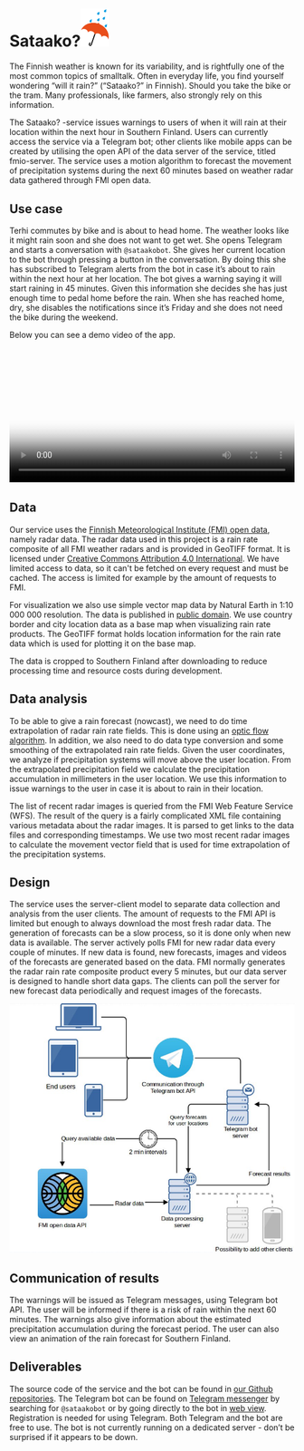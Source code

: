 # Sataako?<img src="https://raw.githubusercontent.com/sataako/sataako.github.io/master/images/umbrella-580061.svg?sanitize=true" width="50px" />
The Finnish weather is known for its variability, and is rightfully one of the most common topics of smalltalk. Often in everyday life, you find yourself wondering “will it rain?” (“Sataako?” in Finnish). Should you take the bike or the tram. Many professionals, like farmers, also strongly rely on this information.

The Sataako? -service issues warnings to users of when it will rain at their location within the next hour in Southern Finland. Users can currently access the service via a Telegram bot; other clients like mobile apps can be created by utilising the open API of the data server of the service, titled fmio-server. The service uses a motion algorithm to forecast the movement of precipitation systems during the next 60 minutes based on weather radar data gathered through FMI open data.

## Use case
Terhi commutes by bike and is about to head home. The weather looks like it might rain soon and she does not want to get wet. She opens Telegram and starts a conversation with `@sataakobot`. She gives her current location to the bot through pressing a button in the conversation. By doing this she has subscribed to Telegram alerts from the bot in case it’s about to rain within the next hour at her location. The bot gives a warning saying it will start raining in 45 minutes. Given this information she decides she has just enough time to pedal home before the rain. When she has reached home, dry, she disables the notifications since it’s Friday and she does not need the bike during the weekend.

Below you can see a demo video of the app.
<video style="width: 100%" poster="https://github.com/sataako/sataako.github.io/blob/master/images/photo6023965351362013859.jpg?raw=true" controls=""><source src="https://github.com/sataako/sataako.github.io/blob/master/images/telegram_bot_demo.mp4?raw=true" type="video/mp4"></video>

## Data
Our service uses the [Finnish Meteorological Institute (FMI) open data](https://en.ilmatieteenlaitos.fi/open-data), namely radar data. The radar data used in this project is a rain rate composite of all FMI weather radars and is provided in GeoTIFF format. It is licensed under [Creative Commons Attribution 4.0 International](https://creativecommons.org/licenses/by/4.0/). We have limited access to data, so it can't be fetched on every request and must be cached. The access is limited for example by the amount of requests to FMI.
 
For visualization we also use simple vector map data by Natural Earth in 1:10 000 000 resolution. The data is published in [public domain](https://en.wikipedia.org/wiki/Public_domain_equivalent_license). We use country border and city location data as a base map when visualizing rain rate products. The GeoTIFF format holds location information for the rain rate data which is used for plotting it on the base map.
 
The data is cropped to Southern Finland after downloading to reduce processing time and resource costs during development.

## Data analysis
To be able to give a rain forecast (nowcast), we need to do time extrapolation of radar rain rate fields. This is done using an [optic flow algorithm](http://scholarpedia.org/article/Optic_flow). In addition, we also need to do data type conversion and some smoothing of the extrapolated rain rate fields. Given the user coordinates, we analyze if precipitation systems will move above the user location. From the extrapolated precipitation field we calculate the precipitation accumulation in millimeters in the user location. We use this information to issue warnings to the user in case it is about to rain in their location.
 
The list of recent radar images is queried from the FMI Web Feature Service (WFS). The result of the query is a fairly complicated XML file containing various metadata about the radar images. It is parsed to get links to the data files and corresponding timestamps. We use two most recent radar images to calculate the movement vector field that is used for time extrapolation of the precipitation systems.

## Design
The service uses the server-client model to separate data collection and analysis from the user clients. The amount of requests to the FMI API is limited but enough to always download the most fresh radar data. The generation of forecasts can be a slow process, so it is done only when new data is available. The server actively polls FMI for new radar data every couple of minutes. If new data is found, new forecasts, images and videos of the forecasts are generated based on the data. FMI normally generates the radar rain rate composite product every 5 minutes, but our data server is designed to handle short data gaps. The clients can poll the server for new forecast data periodically and request images of the forecasts.

<img src="https://github.com/sataako/sataako.github.io/blob/master/images/photo6023965351362013861.jpg?raw=true" />

## Communication of results
The warnings will be issued as Telegram messages, using Telegram bot API. The user will be informed if there is a risk of rain within the next 60 minutes. The warnings also give information about the estimated precipitation accumulation during the forecast period. The user can also view an animation of the rain forecast for Southern Finland.
 
## Deliverables
The source code of the service and the bot can be found in [our Github repositories](https://github.com/sataako).
The Telegram bot can be found on [Telegram messenger](https://telegram.org/) by searching for `@sataakobot` or by going directly to the bot in [web view](https://web.telegram.org/#/im?p=@sataakobot). Registration is needed for using Telegram. Both Telegram and the bot are free to use. The bot is not currently running on a dedicated server - don’t be surprised if it appears to be down.
